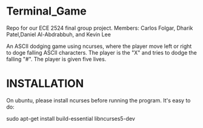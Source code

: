 Terminal_Game
=============

Repo for our ECE 2524 final group project. Members: Carlos Folgar, Dharik Patel,Daniel Al-Abdrabbuh, and Kevin Lee

An ASCII dodging game using ncurses, where the player move left or right to doge falling ASCII characters. The player 
is the "X" and tries to dodge the falling "#". The player is given five lives. 

INSTALLATION
=============

On ubuntu, please install ncurses before running the program. It's easy to do:

sudo apt-get install build-essential libncurses5-dev
